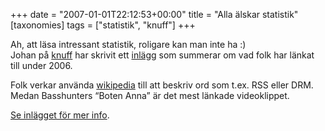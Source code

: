 +++
date = "2007-01-01T22:12:53+00:00"
title = "Alla älskar statistik"
[taxonomies]
tags = ["statistik", "knuff"]
+++

Ah, att läsa intressant statistik, roligare kan man inte ha :)  
Johan på [knuff][1] har skrivit ett [inlägg][2] som summerar om vad folk har länkat till under 2006.

Folk verkar använda [wikipedia][3] till att beskriv ord som t.ex. RSS eller DRM. Medan Basshunters &#8220;Boten Anna&#8221; är det mest länkade videoklippet.

[Se inlägget för mer info][2].



<small></small>

 [1]: http://www.knuff.se
 [2]: http://knuff.se/johan/0701011432
 [3]: http://www.wikipedia.org
